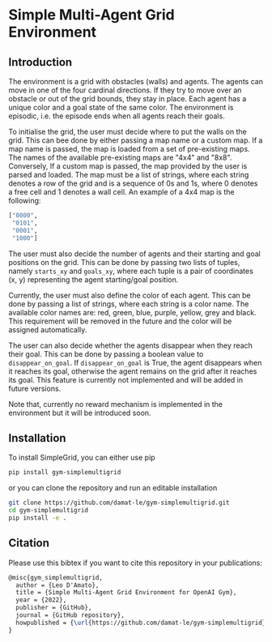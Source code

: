 # Simple Multi-Agent Grid Environment

## Introduction

The environment is a grid with obstacles (walls) and agents. The agents can move in one of the four cardinal directions. If they try to move over an obstacle or out of the grid bounds, they stay in place. Each agent has a unique color and a goal state of the same color. The environment is episodic, i.e. the episode ends when all agents reach their goals.

To initialise the grid, the user must decide where to put the walls on the grid. This can bee done by either passing a map name or a custom map. If a map name is passed, the map is loaded from a set of pre-existing maps. The names of the available pre-existing maps are "4x4" and "8x8". Conversely, If a custom map is passed, the map provided by the user is parsed and loaded. The map must be a list of strings, where each string denotes a row of the grid and is a sequence of 0s and 1s, where 0 denotes a free cell and 1 denotes a wall cell. An example of a 4x4 map is the following:

```python
["0000", 
 "0101", 
 "0001", 
 "1000"]
``` 

The user must also decide the number of agents and their starting and goal positions on the grid. This can be done by passing two lists of tuples, namely `starts_xy` and `goals_xy`, where each tuple is a pair of coordinates (x, y) representing the agent starting/goal position. 

Currently, the user must also define the color of each agent. This can be done by passing a list of strings, where each string is a color name. The available color names are: red, green, blue, purple, yellow, grey and black. This requirement will be removed in the future and the color will be assigned automatically.

The user can also decide whether the agents disappear when they reach their goal. This can be done by passing a boolean value to `disappear_on_goal`. If `disappear_on_goal` is True, the agent disappears when it reaches its goal, otherwise the agent remains on the grid after it reaches its goal. This feature is currently not implemented and will be added in future versions.

Note that, currently no reward mechanism is implemented in the environment but it will be introduced soon.

## Installation

To install SimpleGrid, you can either use pip

```bash
pip install gym-simplemultigrid
```

or you can clone the repository and run an editable installation

```bash
git clone https://github.com/damat-le/gym-simplemultigrid.git
cd gym-simplemultigrid
pip install -e .
```

## Citation

Please use this bibtex if you want to cite this repository in your publications:

```tex
@misc{gym_simplemultigrid,
  author = {Leo D'Amato},
  title = {Simple Multi-Agent Grid Environment for OpenAI Gym},
  year = {2022},
  publisher = {GitHub},
  journal = {GitHub repository},
  howpublished = {\url{https://github.com/damat-le/gym-simplemultigrid}},
}
```

<!---
## Getting Started

Basic usage options:

```python
import gym 
import gym_simplegrid

# Load the default 8x8 map
env = gym.make('SimpleGrid-8x8-v0')

# Load the default 4x4 map
env = gym.make('SimpleGrid-4x4-v0')

# Load a random map
env = gym.make('SimpleGrid-v0')

# Load a custom map with multiple starting states
# At the beginning of each episode a new starting state will be sampled
my_desc = [
        "SEEEEEES",
        "EEESEEES",
        "WEEWEEEE",
        "EEEEEWEG",
    ]
env = gym.make('SimpleGrid-v0', desc=my_desc)

# Set custom rewards and introduce noise
# The agent will move in the intended direction with probability 1-p_noise
my_reward_map = {
        b'E': -1.0,
        b'S': -0.0,
        b'W': -5.0,
        b'G': 5.0,
    }
env = gym.make('SimpleGrid-8x8-v0', reward_map=my_reward_map, p_noise=.4)
```

Example with rendering:

```python
import gym 
import gym_simplegrid

env = gym.make('SimpleGrid-8x8-v0')
observation = env.reset()
T = 50
for _ in range(T):
    action = env.action_space.sample()
    env.render()
    observation, reward, done, info = env.step(action)
    if done:
        observation = env.reset()
env.close()
```
--->
